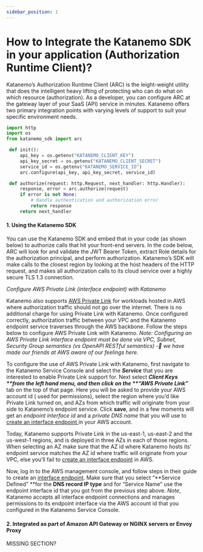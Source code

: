 ```yaml
---
sidebar_position: 1
---
```


# How to Integrate the Katanemo SDK in your application (Authorization Runtime Client)?

Katanemo’s Authorization Runtime Client (ARC) is the leight-weight utility that does the intelligent heavy lifting of protecting who can do what on which resource (authorization). As a developer, you can configure ARC at the gateway layer of your SaaS (API) service in minutes. Katanemo offers two primary integration points with varying levels of support to suit your specific environment needs.

```python
import http
import os
from katanemo_sdk import arc

 def init():
     api_key = os.getenv("KATANEMO_CLIENT_KEY")
     api_key_secret = os.getenv("KATANEMO_CLIENT_SECRET")
     service_id = os.getenv("KATANEMO_SERVICE_ID")
     arc.configure(api_key, api_key_secret, service_id)

 def authorize(request: http.Request, next_handler: http.Handler):
     response, error = arc.authorize(request)
     if error is not None:
         # Handle authentication and authorization error
         return response
     return next_handler
```
#### 1. Using the Katanemo SDK
You can use the Katanemo SDK and embed that in your code (as shown below) to authorize calls that hit your front-end servers. In the code below, ARC will look for and validate the JWT Bearer Token, extract Role details for the authorization principal, and perform authorization. Katanemo’s SDK will make calls to the closest region by looking at the host headers of the HTTP request, and makes all authorization calls to its cloud service over a highly secure TLS 1.3 connection.


_Configure AWS Private Link (interface endpoint) with Katanemo_

Katanemo also supports [AWS Private Link](https://aws.amazon.com/privatelink/) for workloads hosted in AWS where authorization traffic should not go over the internet. There is no additional charge for using Private Link with Katanemo. Once configured correctly, authorization traffic between your VPC  and the Katanemo endpoint service traverses through the AWS backbone. Follow the steps below to configure AWS Private Link with Katanemo. _Note: Configuring an AWS Private Link interface endpoint must be done via VPC, Subnet, Security Group semantics (vs OpenAPI RESTful semantics) -🤮 we have made our friends at AWS aware of our feelings here._

To configure the use of AWS Private Link with Katanemo, first navigate to the Katanemo Service Console and select the **_Service_** that you are interested to enable Private Link support for. Next select **_Client Keys _**from the left hand menu, and then click on the **_“AWS Private Link”_** tab on the top of that page. Here you will be asked to provide your AWS account id ( used for permissions), select the region where you’d like Private Link turned on, and AZs from which traffic will originate from your side to Katanemo’s endpoint service. Click **save**, and in a few moments will get an _endpoint interface id_ and a _private DNS name_ that you will use to [create an interface endpoint ](https://docs.aws.amazon.com/vpc/latest/privatelink/interface-endpoints.html)in your AWS account.

Today, Katanemo supports Private Link in the us-east-1, us-east-2 and the us-west-1 regions, and is deployed in three AZs in each of those regions. When selecting an AZ make sure that the AZ id where Katanemo hosts its’ endpoint service matches the AZ id where traffic will originate from your VPC, else you’ll fail to [create an interface endpoint](https://docs.aws.amazon.com/vpc/latest/privatelink/create-interface-endpoint.html) in AWS.

Now, log in to the AWS management console, and follow steps in their guide to create an [interface endpoint](https://docs.aws.amazon.com/vpc/latest/privatelink/create-interface-endpoint.html). Make sure that you select “**Service Defined” **for the **DNS record IP type** and for “Service Name” use the endpoint interface id that you got from the previous step above. _Note_, Katanemo accepts all interface endpoint connections and manages permissions to its endpoint interface via the AWS account id that you configured in the Katanemo Service Console.

#### 2. Integrated as part of Amazon API Gateway or NGINX servers or Envoy Proxy 

MISSING SECTION?

